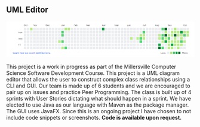 ## UML Editor

![Github commit tracker](/images/git.png)

This project is a work in progress as part of the Millersville Computer Science Software Development Course. This project is a UML diagram editor that allows the user to construct complex class relationships using a CLI and GUI. Our team is made up of 6 students and we are encouraged to pair up on issues and practice Peer Programming. The class is built up of 4 sprints with User Stories dictating what should happen in a sprint. We have elected to use Java as our language with Maven as the package manager. The GUI uses JavaFX. Since this is an ongoing project I have chosen to not include code snippets or screenshots. **Code is available upon request.** 